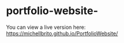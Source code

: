 # portfolio-website-

You can view a live version here: <https://michellbrito.github.io/PortfolioWebsite/>
